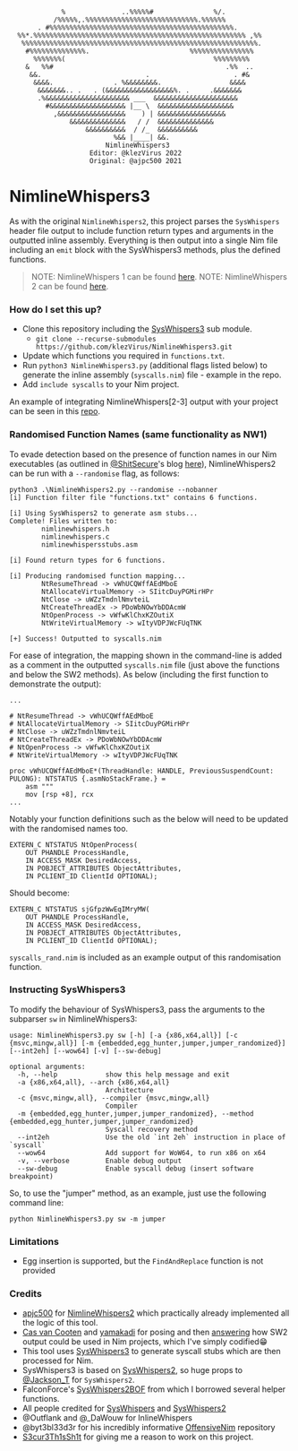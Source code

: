 ```
             %              ..%%%%%#               %/.                  
           /%%%%%,.%%%%%%%%%%%%%%%%%%%%%%%%%%%%.%%%%%%                  
       . #%%%%%%%%%%%%%%%%%%%%%%%%%%%%%%%%%%%%%%%%%%%%%%.               
  %%*.%%%%%%%%%%%%%%%%%%%%%%%%%%%%%%%%%%%%%%%%%%%%%%%%%%%%% ,%%         
   %%%%%%%%%%%%%%%%%%%%%%%%%%%%%%%%%%%%%%%%%%%%%%%%%%%%%%%%%%%.         
    #%%%%%%%%%%%%%%.                         %%%%%%%%%%%%%%%%           
      %%%%%%%(                                     %%%%%%%%%            
    &   %%#                                           .%%  ..           
     &&.                          .                     . #&            
      &&&&.               . %&&&&&&&&.                 &&&&             
       &&&&&&&.. .   . (&&&&&&&&&&&&&&&&&%. .     .&&&&&&&              
       .%&&&&&&&&&&&&&&&&&&&&& ___  &&&&&&&&&&&&&&&&&&&&& 
         #&&&&&&&&&&&&&&&&&&& |__ \  &&&&&&&&&&&&&&&&&&&
           ,&&&&&&&&&&&&&&&&&    ) | &&&&&&&&&&&&&&&&&
               &&&&&&&&&&&&&&   / /  &&&&&&&&&&&&&&
                   &&&&&&&&&&  / /_  &&&&&&&&&&
                          %&& |____| &&.                                  
                        NimlineWhispers3
                    Editor: @klezVirus 2022
                    Original: @ajpc500 2021
```

# NimlineWhispers3

As with the original `NimlineWhispers2`, this project parses the `SysWhispers` header file output to include function 
return types and arguments in the outputted inline assembly. Everything is then output into a single Nim file including 
an `emit` block with the SysWhispers3 methods, plus the defined functions. 

> NOTE: NimlineWhispers 1 can be found [here](https://github.com/ajpc500/NimlineWhispers).
> NOTE: NimlineWhispers 2 can be found [here](https://github.com/ajpc500/NimlineWhispers2).

### How do I set this up? ###

 * Clone this repository including the [SysWhispers3](https://github.com/klezVirus/SysWhispers3) sub module.
    * `git clone --recurse-submodules https://github.com/klezVirus/NimlineWhispers3.git`
 * Update which functions you required in `functions.txt`.
 * Run `python3 NimlineWhispers3.py` (additional flags listed below) to generate the inline assembly (`syscalls.nim`) file - example in the repo.
 * Add `include syscalls` to your Nim project.

An example of integrating NimlineWhispers[2-3] output with your project can be seen in this 
[repo](https://github.com/ajpc500/NimExamples/tree/main/src/SysWhispers2).

### Randomised Function Names (same functionality as NW1) ###

To evade detection based on the presence of function names in our Nim executables (as outlined in [@ShitSecure](https://twitter.com/ShitSecure)'s blog [here](https://s3cur3th1ssh1t.github.io/A-tale-of-EDR-bypass-methods/)), NimlineWhispers2 can be run with a `--randomise` flag, as follows:

```
python3 .\NimlineWhispers2.py --randomise --nobanner
[i] Function filter file "functions.txt" contains 6 functions.

[i] Using SysWhispers2 to generate asm stubs...
Complete! Files written to:
        nimlinewhispers.h
        nimlinewhispers.c
        nimlinewhispersstubs.asm

[i] Found return types for 6 functions.

[i] Producing randomised function mapping...
        NtResumeThread -> vWhUCQWffAEdMboE
        NtAllocateVirtualMemory -> SIitcDuyPGMirHPr
        NtClose -> uWZzTmdnlNmvteiL
        NtCreateThreadEx -> PDoWbNOwYbDDAcmW
        NtOpenProcess -> vWfwKlChxKZOutiX
        NtWriteVirtualMemory -> wItyVDPJWcFUqTNK

[+] Success! Outputted to syscalls.nim
```

For ease of integration, the mapping shown in the command-line is added as a comment in the outputted `syscalls.nim` file (just above the functions and below the SW2 methods). As below (including the first function to demonstrate the output):

```
...

# NtResumeThread -> vWhUCQWffAEdMboE
# NtAllocateVirtualMemory -> SIitcDuyPGMirHPr
# NtClose -> uWZzTmdnlNmvteiL
# NtCreateThreadEx -> PDoWbNOwYbDDAcmW
# NtOpenProcess -> vWfwKlChxKZOutiX
# NtWriteVirtualMemory -> wItyVDPJWcFUqTNK

proc vWhUCQWffAEdMboE*(ThreadHandle: HANDLE, PreviousSuspendCount: PULONG): NTSTATUS {.asmNoStackFrame.} =
    asm """
	mov [rsp +8], rcx 
...
```
Notably your function definitions such as the below will need to be updated with the randomised names too.

```
EXTERN_C NTSTATUS NtOpenProcess(
	OUT PHANDLE ProcessHandle,
	IN ACCESS_MASK DesiredAccess,
	IN POBJECT_ATTRIBUTES ObjectAttributes,
	IN PCLIENT_ID ClientId OPTIONAL);
```
Should become:

```
EXTERN_C NTSTATUS sjGfpzWwEqIMryMW(
	OUT PHANDLE ProcessHandle,
	IN ACCESS_MASK DesiredAccess,
	IN POBJECT_ATTRIBUTES ObjectAttributes,
	IN PCLIENT_ID ClientId OPTIONAL);
```

`syscalls_rand.nim` is included as an example output of this randomisation function.

### Instructing SysWhispers3

To modify the behaviour of SysWhispers3, pass the arguments to the subparser `sw` in NimlineWhispers3:

```
usage: NimlineWhispers3.py sw [-h] [-a {x86,x64,all}] [-c {msvc,mingw,all}] [-m {embedded,egg_hunter,jumper,jumper_randomized}] [--int2eh] [--wow64] [-v] [--sw-debug]
                                                                                                                                                                      
optional arguments:                                                                                                                                                   
  -h, --help            show this help message and exit                                                                                                               
  -a {x86,x64,all}, --arch {x86,x64,all}                                                                                                                              
                        Architecture                                                                                                                                  
  -c {msvc,mingw,all}, --compiler {msvc,mingw,all}                                                                                                                    
                        Compiler                                                                                                                                      
  -m {embedded,egg_hunter,jumper,jumper_randomized}, --method {embedded,egg_hunter,jumper,jumper_randomized}                                                          
                        Syscall recovery method
  --int2eh              Use the old `int 2eh` instruction in place of `syscall`
  --wow64               Add support for WoW64, to run x86 on x64
  -v, --verbose         Enable debug output
  --sw-debug            Enable syscall debug (insert software breakpoint)
```

So, to use the "jumper" method, as an example, just use the following command line:

```
python NimlineWhispers3.py sw -m jumper
```

### Limitations ###

 * Egg insertion is supported, but the `FindAndReplace` function is not provided

### Credits ###

 * [apjc500](https://twitter.com/ajpc500) for [NimlineWhispers2](https://github.com/ajpc500/NimlineWhispers2) which practically already implemented all the logic of this tool.
 * [Cas van Cooten](https://twitter.com/chvancooten) and [yamakadi](https://github.com/yamakadi) for posing and then [answering](https://gist.github.com/chvancooten/083dbdfd4a10261ee8dfecb4caf07e6c#gistcomment-3989360) how SW2 output could be used in Nim projects, which I've simply codified😁
 * This tool uses [SysWhispers3](https://github.com/klezVirus/SysWhispers3) to generate syscall stubs which are then processed for Nim.
 * SysWhispers3 is based on [SysWhispers2](https://github.com/jthuraisamy/SysWhispers2), so huge props to [@Jackson_T](https://twitter.com/Jackson_T) for `SysWhispers2`.
 * FalconForce's [SysWhispers2BOF](https://github.com/FalconForceTeam/SysWhispers2BOF) from which I borrowed several helper functions.
 * All people credited for [SysWhispers](https://github.com/jthuraisamy/SysWhispers#credits) and [SysWhispers2](https://github.com/jthuraisamy/SysWhispers2#credits)
 * @Outflank and @\_DaWouw for InlineWhispers
 * @byt3bl33d3r for his incredibly informative [OffensiveNim](https://github.com/byt3bl33d3r/OffensiveNim/) repository
 * [S3cur3Th1sSh1t](https://twitter.com/ShitSecure) for giving me a reason to work on this project.
